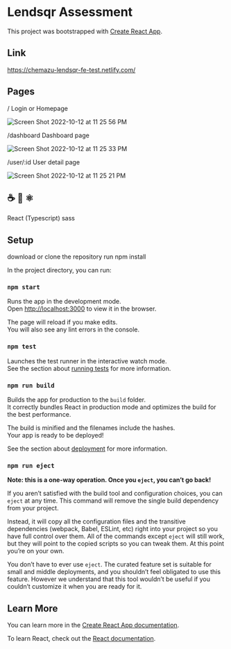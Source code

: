 # Lendsqr Assessment

This project was bootstrapped with [Create React App](https://github.com/facebook/create-react-app).

##  Link

https://chemazu-lendsqr-fe-test.netlify.com/

## Pages
/  Login or Homepage

![Screen Shot 2022-10-12 at 11 25 56 PM](https://user-images.githubusercontent.com/39961126/195460491-72f96f6f-bbc2-42fc-b549-c6fa91eec1f1.png)


/dashboard  Dashboard page

![Screen Shot 2022-10-12 at 11 25 33 PM](https://user-images.githubusercontent.com/39961126/195460695-3917430b-fde8-4cc7-b9de-d9c907a33858.png)


/user/:id   User detail page

![Screen Shot 2022-10-12 at 11 25 21 PM](https://user-images.githubusercontent.com/39961126/195460820-ed89746e-f537-4460-a1c1-4d43719644b1.png)


## ☕️ 🐍 ⚛️
React (Typescript)
sass


## Setup
download or clone the repository
run npm install

In the project directory, you can run:

### `npm start`

Runs the app in the development mode.\
Open [http://localhost:3000](http://localhost:3000) to view it in the browser.

The page will reload if you make edits.\
You will also see any lint errors in the console.

### `npm test`

Launches the test runner in the interactive watch mode.\
See the section about [running tests](https://facebook.github.io/create-react-app/docs/running-tests) for more information.

### `npm run build`

Builds the app for production to the `build` folder.\
It correctly bundles React in production mode and optimizes the build for the best performance.

The build is minified and the filenames include the hashes.\
Your app is ready to be deployed!

See the section about [deployment](https://facebook.github.io/create-react-app/docs/deployment) for more information.

### `npm run eject`

**Note: this is a one-way operation. Once you `eject`, you can’t go back!**

If you aren’t satisfied with the build tool and configuration choices, you can `eject` at any time. This command will remove the single build dependency from your project.

Instead, it will copy all the configuration files and the transitive dependencies (webpack, Babel, ESLint, etc) right into your project so you have full control over them. All of the commands except `eject` will still work, but they will point to the copied scripts so you can tweak them. At this point you’re on your own.

You don’t have to ever use `eject`. The curated feature set is suitable for small and middle deployments, and you shouldn’t feel obligated to use this feature. However we understand that this tool wouldn’t be useful if you couldn’t customize it when you are ready for it.

## Learn More

You can learn more in the [Create React App documentation](https://facebook.github.io/create-react-app/docs/getting-started).

To learn React, check out the [React documentation](https://reactjs.org/).
